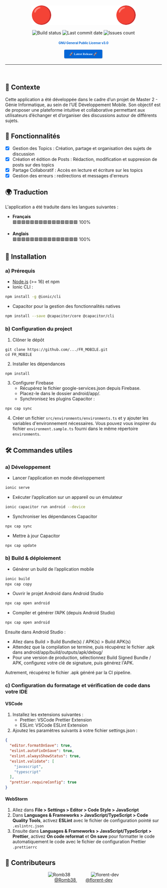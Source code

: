 <p align="center">
    <img src=".readme/logo.png" alt="Logo">
</p>

<p align="center">
<img src="https://img.shields.io/github/actions/workflow/status/Romb38/FR_MOBILE/ci-publishing.yml" alt="Build status"/>
<img src="https://img.shields.io/github/last-commit/Romb38/FR_MOBILE" alt="Last commit date"/>
<img src="https://img.shields.io/github/issues/Romb38/FR_MOBILE" alt="Issues count"/>
</p>
<p align="center">
  <a href="https://www.gnu.org/licenses/gpl-3.0.html" style="color: #0366d6; text-decoration: none; font-weight: bold; font-size:10px">
    GNU General Public License v3.0
  </a>
</p>

<p align="center">
  <a href="https://github.com/Romb38/FR_MOBILE/releases/latest">
  <img src=".readme/release.png" style="max-width: 25%; height: auto;" alt="Release picture">
  </a>
</p>
<hr>
<br>


## 📌 Contexte

Cette application a été développée dans le cadre d’un projet de Master 2 - Génie Informatique, au sein de l’UE Développement Mobile. Son objectif est de proposer une plateforme intuitive et collaborative permettant aux utilisateurs d’échanger et d’organiser des discussions autour de différents sujets.


## 🚀 Fonctionnalités

- [x] Gestion des Topics : Création, partage et organisation des sujets de discussion
- [x] Création et édition de Posts : Rédaction, modification et suppresion de posts sur des topics
- [x] Partage Collaboratif : Accès en lecture et écriture sur les topics
- [x] Gestion des erreurs : redirections et messages d'erreurs

## 🌍 Traduction

L'application a été traduite dans les langues suivantes :

- **Français**  
  🟩🟩🟩🟩🟩🟩🟩🟩🟩🟩🟩🟩🟩🟩🟩 100%

- **Anglais**  
  🟩🟩🟩🟩🟩🟩🟩🟩🟩🟩🟩🟩🟩🟩🟩 100%


## 🔧 Installation

### a) Prérequis
- [Node.js](https://nodejs.org/en/download/) (>= 16) et npm
- Ionic CLI :
```bash
npm install -g @ionic/cli
```
- Capacitor pour la gestion des fonctionnalités natives 
```bash
npm install --save @capacitor/core @capacitor/cli
```

### b) Configuration du project
1. Clôner le dépôt
```
git clone https://github.com/.../FR_MOBILE.git
cd FR_MOBILE
```
2. Installer les dépendances
```bash
npm install
```
3. Configurer Firebase
   - Récupérez le fichier google-services.json depuis Firebase.
   - Placez-le dans le dossier android/app/.
   - Synchronisez les plugins Capacitor :
```bash
npx cap sync
```
4. Créer un fichier `src/environments/environments.ts` et y ajouter les variables d'environnement nécessaires. Vous pouvez vous inspirer du fichier `environment.sample.ts` fourni dans le même répertoire `environments`.


## 🛠️ Commandes utiles

### a) Développement

- Lancer l’application en mode développement
```sh
ionic serve
```

- Exécuter l’application sur un appareil ou un émulateur
```sh
ionic capacitor run android --device
```

- Synchroniser les dépendances Capacitor
```sh
npx cap sync
```

- Mettre à jour Capacitor
```sh
npx cap update
```

### b) Build & déploiement

- Générer un build de l’application mobile
```sh
ionic build
npx cap copy
```

- Ouvrir le projet Android dans Android Studio
```sh
npx cap open android
```

- Compiler et générer l’APK (depuis Android Studio)
```sh
npx cap open android
```
Ensuite dans Android Studio :
- Allez dans Build > Build Bundle(s) / APK(s) > Build APK(s)
- Attendez que la compilation se termine, puis récupérez le fichier .apk dans android/app/build/outputs/apk/debug/
- Pour une version de production, sélectionnez Build Signed Bundle / APK, configurez votre clé de signature, puis générez l'APK.

Autrement, récupérez le fichier .apk généré par la CI pipeline.

### c) Configuration du formatage et vérification de code dans votre IDE

#### VSCode
1. Installez les extensions suivantes :
   - Prettier: VSCode Prettier Extension
   - ESLint: VSCode ESLint Extension
2. Ajoutez les paramètres suivants à votre fichier settings.json :
```json
{
  "editor.formatOnSave": true,
  "eslint.autoFixOnSave": true,
  "eslint.alwaysShowStatus": true,
  "eslint.validate": [
    "javascript",
    "typescript"
  ],
  "prettier.requireConfig": true
}
```

#### WebStorm
1. Allez dans **File > Settings > Editor > Code Style > JavaScript**
2. Dans **Languages & Frameworks > JavaScript/TypeScript > Code Quality Tools**, activez **ESLint** avec le fichier de configuration pointé sur `.eslintrc.json`
3. Ensuite dans **Languages & Frameworks > JavaScript/TypeScript > Prettier**, activez **On code reformat** et **On save** pour formatter le code automatiquement le code avec le fichier de configuration Prettier `.prettierrc`


## 👥 Contributeurs

<p align="center">
    <img src="https://github.com/Romb38.png" width="50" height="50" alt="Romb38" />
    &nbsp&nbsp&nbsp&nbsp;&nbsp;&nbsp;&nbsp;&nbsp;&nbsp;&nbsp;&nbsp;&nbsp;&nbsp;&nbsp;&nbsp;
    <img src="https://github.com/florent-dev.png" width="50" height="50" alt="florent-dev" />
    <br />  <a href="https://github.com/Romb38"> @Romb38 </a>  &nbsp;&nbsp;&nbsp;&nbsp;&nbsp;&nbsp; <a href="https://github.com/florent-dev"> @florent-dev </a>
</p>

